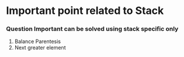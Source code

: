 # Important point related to Stack

### Question Important can be solved using stack specific only

1. Balance Parentesis
2. Next greater element